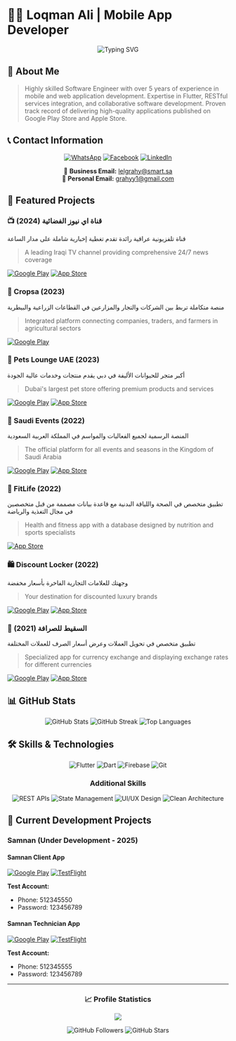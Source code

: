 # 👨‍💻 Loqman Ali | Mobile App Developer

<div align="center">
  <img src="https://readme-typing-svg.herokuapp.com?font=Fira+Code&weight=500&size=25&pause=1000&color=3F97F7&center=true&vCenter=true&random=false&width=435&lines=Flutter+Developer;Mobile+App+Developer;UI%2FUX+Designer" alt="Typing SVG" />
</div>

## 📱 About Me

> Highly skilled Software Engineer with over 5 years of experience in mobile and web application development.
Expertise in Flutter, RESTful services integration, and collaborative software development. Proven track record of
delivering high-quality applications published on Google Play Store and Apple Store.


## 📞 Contact Information

<div align="center">
  
[![WhatsApp](https://img.shields.io/badge/WhatsApp-128C7E?style=for-the-badge&logo=whatsapp&logoColor=white)](http://Wa.me/+6281295486104)
[![Facebook](https://img.shields.io/badge/Facebook-4267B2?style=for-the-badge&logo=facebook&logoColor=white)](https://www.facebook.com/profile.php?id=100044662612361)
[![LinkedIn](https://img.shields.io/badge/LinkedIn-0077b5?style=for-the-badge&logo=linkedin&logoColor=white)](https://www.linkedin.com/in/loqman-ali-057484139/)

📧 **Business Email:** <lelgrahy@smart.sa>  
📧 **Personal Email:** <grahyy1@gmail.com>

</div>

## 🚀 Featured Projects

### 📺 قناة اي نيوز الفضائية (2024)

قناة تلفزيونية عراقية رائدة تقدم تغطية إخبارية شاملة على مدار الساعة
> A leading Iraqi TV channel providing comprehensive 24/7 news coverage

[![Google Play](https://img.shields.io/badge/Google_Play-414141?style=for-the-badge&logo=google-play&logoColor=white)](https://play.google.com/store/apps/details?id=com.abualgaitinews.app&gl=US)
[![App Store](https://img.shields.io/badge/App_Store-0D96F6?style=for-the-badge&logo=app-store&logoColor=white)](https://apps.apple.com/us/app/قناة-اي-نيوز-الفضائية/id1532198502)

### 🌱 Cropsa (2023)

منصة متكاملة تربط بين الشركات والتجار والمزارعين في القطاعات الزراعية والبيطرية
> Integrated platform connecting companies, traders, and farmers in agricultural sectors

[![Google Play](https://img.shields.io/badge/Google_Play-414141?style=for-the-badge&logo=google-play&logoColor=white)](https://play.google.com/store/apps/details?id=com.cropsa.cropsaapp)

### 🐾 Pets Lounge UAE (2023)

أكبر متجر للحيوانات الأليفة في دبي يقدم منتجات وخدمات عالية الجودة
> Dubai's largest pet store offering premium products and services

[![Google Play](https://img.shields.io/badge/Google_Play-414141?style=for-the-badge&logo=google-play&logoColor=white)](https://play.google.com/store/apps/details?id=com.petslounge.petslounge)
[![App Store](https://img.shields.io/badge/App_Store-0D96F6?style=for-the-badge&logo=app-store&logoColor=white)](https://apps.apple.com/eg/app/pets-lounge/id6449937840)

### 🎫 Saudi Events (2022)

المنصة الرسمية لجميع الفعاليات والمواسم في المملكة العربية السعودية
> The official platform for all events and seasons in the Kingdom of Saudi Arabia

[![Google Play](https://img.shields.io/badge/Google_Play-414141?style=for-the-badge&logo=google-play&logoColor=white)](https://play.google.com/store/apps/details?id=com.saudi.riyadh.seasons&hl=en&gl=US)
[![App Store](https://img.shields.io/badge/App_Store-0D96F6?style=for-the-badge&logo=app-store&logoColor=white)](https://apps.apple.com/sa/app/saudi-events-%D9%81%D8%B9%D8%A7%D9%84%D9%8A%D8%A7%D8%AA-%D8%A7%D9%84%D8%B3%D8%B9%D9%88%D8%AF%D9%8A%D8%A9/id1481514428)

### 💪 FitLife (2022)

تطبيق متخصص في الصحة واللياقة البدنية مع قاعدة بيانات مصممة من قبل متخصصين في مجال التغذية والرياضة
> Health and fitness app with a database designed by nutrition and sports specialists

[![App Store](https://img.shields.io/badge/App_Store-0D96F6?style=for-the-badge&logo=app-store&logoColor=white)](https://apps.apple.com/cz/app/fitlife-%D9%81%D8%AA-%D9%84%D8%A7%D9%8A%D9%81/id6450390199)

### 🛍️ Discount Locker (2022)

وجهتك للعلامات التجارية الفاخرة بأسعار مخفضة
> Your destination for discounted luxury brands

[![Google Play](https://img.shields.io/badge/Google_Play-414141?style=for-the-badge&logo=google-play&logoColor=white)](https://play.google.com/store/apps/details?id=com.mydiscount.thediscountlocker)
[![App Store](https://img.shields.io/badge/App_Store-0D96F6?style=for-the-badge&logo=app-store&logoColor=white)](https://apps.apple.com/eg/app/the-discount-locker/id1588745474)

### 💱 السقيط للصرافة (2021)

تطبيق متخصص في تحويل العملات وعرض أسعار الصرف للعملات المختلفة
> Specialized app for currency exchange and displaying exchange rates for different currencies

[![Google Play](https://img.shields.io/badge/Google_Play-414141?style=for-the-badge&logo=google-play&logoColor=white)](https://play.google.com/store/apps/details?id=com.qualitey.sakeet)
[![App Store](https://img.shields.io/badge/App_Store-0D96F6?style=for-the-badge&logo=app-store&logoColor=white)](https://apps.apple.com/eg/app/السقيط-للصرافة-أسعار-الصرف/id6502718901?platform=iphone)

## 📊 GitHub Stats

<div align="center">
  <img src="https://github-readme-stats-git-masterrstaa-rickstaa.vercel.app/api?username=loqmanali&show_icons=true&theme=tokyonight&hide_border=true&include_all_commits=true&count_private=true" alt="GitHub Stats" />
  
  <img src="https://github-readme-streak-stats.herokuapp.com/?user=loqmanali&theme=tokyonight&hide_border=true" alt="GitHub Streak" />
  
  <img src="https://github-readme-stats-git-masterrstaa-rickstaa.vercel.app/api/top-langs/?username=loqmanali&theme=tokyonight&hide_border=true&include_all_commits=true&count_private=true&layout=compact" alt="Top Languages" />
</div>

## 🛠️ Skills & Technologies

<div align="center">

![Flutter](https://img.shields.io/badge/Flutter-02569B?style=for-the-badge&logo=flutter&logoColor=white)
![Dart](https://img.shields.io/badge/Dart-0175C2?style=for-the-badge&logo=dart&logoColor=white)
![Firebase](https://img.shields.io/badge/Firebase-FFCA28?style=for-the-badge&logo=firebase&logoColor=black)
![Git](https://img.shields.io/badge/Git-F05032?style=for-the-badge&logo=git&logoColor=white)

### Additional Skills

![REST APIs](https://img.shields.io/badge/REST_APIs-009688?style=for-the-badge&logo=fastapi&logoColor=white)
![State Management](https://img.shields.io/badge/State_Management-00B0FF?style=for-the-badge&logo=redux&logoColor=white)
![UI/UX Design](https://img.shields.io/badge/UI/UX_Design-FF3366?style=for-the-badge&logo=figma&logoColor=white)
![Clean Architecture](https://img.shields.io/badge/Clean_Architecture-14A0C4?style=for-the-badge&logo=clean-code&logoColor=white)

</div>

## 🚀 Current Development Projects

### Samnan (Under Development - 2025)

> 

#### Samnan Client App

[![Google Play](https://img.shields.io/badge/Google_Play-414141?style=for-the-badge&logo=google-play&logoColor=white)](https://github.com/loqmanali/Samnan-Releases/releases/download/v1.0.1/app-release-v5.apk)
[![TestFlight](https://img.shields.io/badge/TestFlight-0D96F6?style=for-the-badge&logo=app-store&logoColor=white)](https://testflight.apple.com/join/mM9r9aRY)

**Test Account:**
- Phone: 512345550
- Password: 123456789

#### Samnan Technician App

[![Google Play](https://img.shields.io/badge/Google_Play-414141?style=for-the-badge&logo=google-play&logoColor=white)](https://github.com/loqmanali/Samnan-Releases/releases/download/v1.0.0/app-release-v7.apk)
[![TestFlight](https://img.shields.io/badge/TestFlight-0D96F6?style=for-the-badge&logo=app-store&logoColor=white)](https://testflight.apple.com/join/U9z9cuFa)

**Test Account:**
- Phone: 512345555
- Password: 123456789

---

<div align="center">

### 📈 Profile Statistics

[![](https://visitcount.itsvg.in/api?id=loqmanali&label=Profile%20Views&color=1&icon=5&pretty=true)](https://visitcount.itsvg.in)

<img src="https://img.shields.io/github/followers/loqmanali?label=Followers&style=social" alt="GitHub Followers" />
<img src="https://img.shields.io/github/stars/loqmanali?label=Stars&style=social" alt="GitHub Stars" />

</div>
